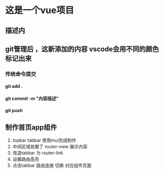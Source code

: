 # 这是一个vue项目
## 描述内


## git管理后 ，这新添加的内容 vscode会用不同的颜色标记出来

### 传统命令提交
#### git add .
#### git commit -m "内容描述"
#### git push 

## 制作首页app组件
1. topbar tabbar 使用mui完成制作
2. 中间区域放置了 router-view 展示内容
3. 改造tabbar 为 router-link
4. 设置路由高亮
5. 点击tabbar 路由连接 切换 对应组件页面